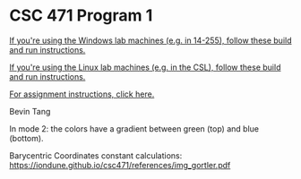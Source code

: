 
# CSC 471 Program 1

[If you're using the Windows lab machines (e.g. in 14-255), follow these build and run instructions.](https://iondune.github.io/csc471/references/cpp-build-vs)

[If you're using the Linux lab machines (e.g. in the CSL), follow these build and run instructions.](https://iondune.github.io/csc471/references/cpp-build-cmake)

[For assignment instructions, click here.](https://iondune.github.io/csc471/assignments/program01)



Bevin Tang

In mode 2: the colors have a gradient between green (top) and blue (bottom).

Barycentric Coordinates constant calculations:
https://iondune.github.io/csc471/references/img_gortler.pdf
